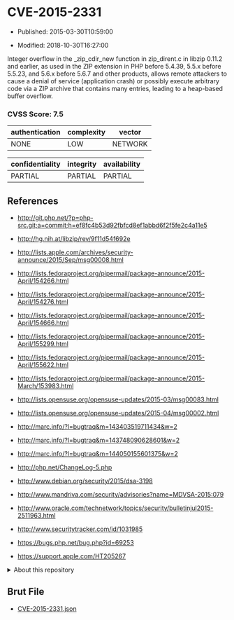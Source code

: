 # CVE-2015-2331

- Published: 2015-03-30T10:59:00

- Modified: 2018-10-30T16:27:00

Integer overflow in the _zip_cdir_new function in zip_dirent.c in libzip 0.11.2 and earlier, as used in the ZIP extension in PHP before 5.4.39, 5.5.x before 5.5.23, and 5.6.x before 5.6.7 and other products, allows remote attackers to cause a denial of service (application crash) or possibly execute arbitrary code via a ZIP archive that contains many entries, leading to a heap-based buffer overflow.

### CVSS Score: **7.5**

| authentication | complexity | vector |
| --- | --- | --- |
| NONE | LOW | NETWORK |

| confidentiality | integrity | availability |
| --- | --- | --- |
| PARTIAL | PARTIAL | PARTIAL |

## References

* http://git.php.net/?p=php-src.git;a=commit;h=ef8fc4b53d92fbfcd8ef1abbd6f2f5fe2c4a11e5

* http://hg.nih.at/libzip/rev/9f11d54f692e

* http://lists.apple.com/archives/security-announce/2015/Sep/msg00008.html

* http://lists.fedoraproject.org/pipermail/package-announce/2015-April/154266.html

* http://lists.fedoraproject.org/pipermail/package-announce/2015-April/154276.html

* http://lists.fedoraproject.org/pipermail/package-announce/2015-April/154666.html

* http://lists.fedoraproject.org/pipermail/package-announce/2015-April/155299.html

* http://lists.fedoraproject.org/pipermail/package-announce/2015-April/155622.html

* http://lists.fedoraproject.org/pipermail/package-announce/2015-March/153983.html

* http://lists.opensuse.org/opensuse-updates/2015-03/msg00083.html

* http://lists.opensuse.org/opensuse-updates/2015-04/msg00002.html

* http://marc.info/?l=bugtraq&m=143403519711434&w=2

* http://marc.info/?l=bugtraq&m=143748090628601&w=2

* http://marc.info/?l=bugtraq&m=144050155601375&w=2

* http://php.net/ChangeLog-5.php

* http://www.debian.org/security/2015/dsa-3198

* http://www.mandriva.com/security/advisories?name=MDVSA-2015:079

* http://www.oracle.com/technetwork/topics/security/bulletinjul2015-2511963.html

* http://www.securitytracker.com/id/1031985

* https://bugs.php.net/bug.php?id=69253

* https://support.apple.com/HT205267

<details>
<summary>About this repository</summary> 

  This repository is part of the project [Live Hack CVE](https://github.com/Live-Hack-CVE). Main website can be found [www.live-hack.org](https://www.live-hack.org) 
  
  Made by [Sn0wAlice](https://github.com/Sn0wAlice) for the people that care about security and need to have a feed of the latest CVEs. Hope you enjoy it, don't forget to star the repo and follow me on [Twitter](https://twitter.com/Sn0wAlice) and [Github](https://github.com/Sn0wAlice). And that is my [personnal website](https://www.alice-snow.me/)

  - [Home Page](https://github.com/Live-Hack-CVE)
  - [Framework](https://github.com/Live-Hack-CVE/cve-framework)
  - [CVE database](https://github.com/Live-Hack-CVE/full_database)
  - [Changelog](https://github.com/Live-Hack-CVE/Changelog)
</details>

## Brut File

* [CVE-2015-2331.json](https://raw.githubusercontent.com/Live-Hack-CVE/full_database/main/cves/2015/CVE-2015-2331.json)

